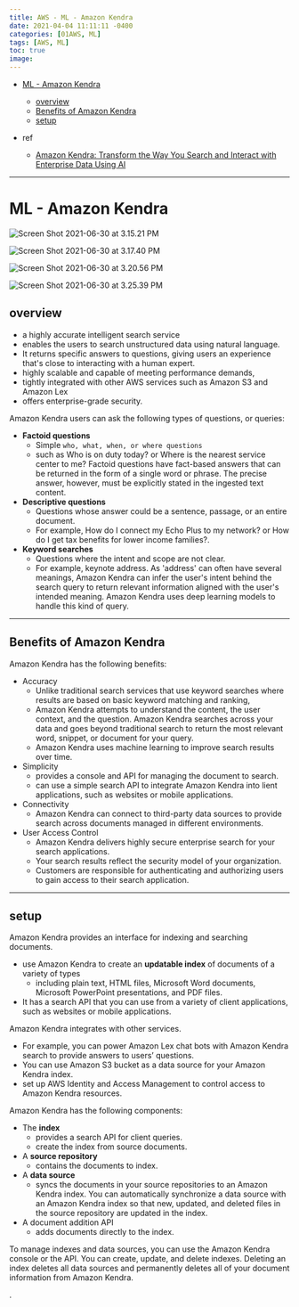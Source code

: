 ```yaml
---
title: AWS - ML - Amazon Kendra
date: 2021-04-04 11:11:11 -0400
categories: [01AWS, ML]
tags: [AWS, ML]
toc: true
image:
---
```


- [ML - Amazon Kendra](#ml---amazon-kendra)
  - [overview](#overview)
  - [Benefits of Amazon Kendra](#benefits-of-amazon-kendra)
  - [setup](#setup)

- ref
  - [Amazon Kendra: Transform the Way You Search and Interact with Enterprise Data Using AI](https://www.youtube.com/watch?v=eWg9xaC4vNw)


---

# ML - Amazon Kendra

![Screen Shot 2021-06-30 at 3.15.21 PM](https://i.imgur.com/30o3OQV.jpg)

![Screen Shot 2021-06-30 at 3.17.40 PM](https://i.imgur.com/LLtYwpy.png)

![Screen Shot 2021-06-30 at 3.20.56 PM](https://i.imgur.com/zxYMBeg.png)

![Screen Shot 2021-06-30 at 3.25.39 PM](https://i.imgur.com/1Lxb6SG.jpg)


## overview

- a highly accurate intelligent search service
- enables the users to search unstructured data using natural language.
- It returns specific answers to questions, giving users an experience that's close to interacting with a human expert.
- highly scalable and capable of meeting performance demands,
- tightly integrated with other AWS services such as Amazon S3 and Amazon Lex
- offers enterprise-grade security.

Amazon Kendra users can ask the following types of questions, or queries:
- **Factoid questions**
  - Simple `who, what, when, or where questions`
  - such as Who is on duty today? or Where is the nearest service center to me? Factoid questions have fact-based answers that can be returned in the form of a single word or phrase. The precise answer, however, must be explicitly stated in the ingested text content.
- **Descriptive questions**
  - Questions whose answer could be a sentence, passage, or an entire document.
  - For example, How do I connect my Echo Plus to my network? or How do I get tax benefits for lower income families?.
- **Keyword searches**
  - Questions where the intent and scope are not clear.
  - For example, keynote address. As 'address' can often have several meanings, Amazon Kendra can infer the user's intent behind the search query to return relevant information aligned with the user's intended meaning. Amazon Kendra uses deep learning models to handle this kind of query.

---


## Benefits of Amazon Kendra

Amazon Kendra has the following benefits:

- Accuracy
  - Unlike traditional search services that use keyword searches where results are based on basic keyword matching and ranking,
  - Amazon Kendra attempts to understand the content, the user context, and the question. Amazon Kendra searches across your data and goes beyond traditional search to return the most relevant word, snippet, or document for your query.
  - Amazon Kendra uses machine learning to improve search results over time.
- Simplicity
  - provides a console and API for managing the document to search.
  - can use a simple search API to integrate Amazon Kendra into lient applications, such as websites or mobile applications.
- Connectivity
  - Amazon Kendra can connect to third-party data sources to provide search across documents managed in different environments.
- User Access Control
  - Amazon Kendra delivers highly secure enterprise search for your search applications.
  - Your search results reflect the security model of your organization.
  - Customers are responsible for authenticating and authorizing users to gain access to their search application.


---


## setup

Amazon Kendra provides an interface for indexing and searching documents.

- use Amazon Kendra to create an **updatable index** of documents of a variety of types
  - including plain text, HTML files, Microsoft Word documents, Microsoft PowerPoint presentations, and PDF files.
- It has a search API that you can use from a variety of client applications, such as websites or mobile applications.

Amazon Kendra integrates with other services.
- For example, you can power Amazon Lex chat bots with Amazon Kendra search to provide answers to users’ questions.
- You can use Amazon S3 bucket as a data source for your Amazon Kendra index.
- set up AWS Identity and Access Management to control access to Amazon Kendra resources.

Amazon Kendra has the following components:
- The **index**
  - provides a search API for client queries.
  - create the index from source documents.
- A **source repository**
  - contains the documents to index.
- A **data source**
  - syncs the documents in your source repositories to an Amazon Kendra index. You can automatically synchronize a data source with an Amazon Kendra index so that new, updated, and deleted files in the source repository are updated in the index.
- A document addition API
  - adds documents directly to the index.


To manage indexes and data sources, you can use the Amazon Kendra console or the API. You can create, update, and delete indexes. Deleting an index deletes all data sources and permanently deletes all of your document information from Amazon Kendra.













.

